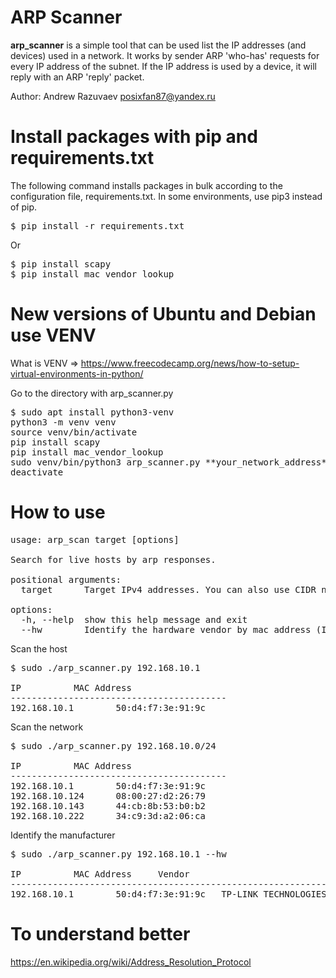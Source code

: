 # ARP Scanner
**arp_scanner** is a simple tool that can be used list the IP addresses (and devices) used in a network. It works by sender ARP 'who-has' requests for every IP address of the subnet. If the IP address is used by a device, it will reply with an ARP 'reply' packet.

Author: Andrew Razuvaev <posixfan87@yandex.ru>

# Install packages with pip and requirements.txt

The following command installs packages in bulk according to the configuration file, requirements.txt. In some environments, use pip3 instead of pip.
<pre>$ pip install -r requirements.txt</pre>
Or
<pre>
$ pip install scapy
$ pip install mac_vendor_lookup
</pre>

# New versions of Ubuntu and Debian use VENV
What is VENV => https://www.freecodecamp.org/news/how-to-setup-virtual-environments-in-python/

Go to the directory with arp_scanner.py
<pre>
$ sudo apt install python3-venv
python3 -m venv venv
source venv/bin/activate
pip install scapy
pip install mac_vendor_lookup
sudo venv/bin/python3 arp_scanner.py **your_network_address**
deactivate
</pre>

# How to use
<pre>usage: arp_scan target [options]

Search for live hosts by arp responses.

positional arguments:
  target      Target IPv4 addresses. You can also use CIDR notation 10.0.0.0/24

options:
  -h, --help  show this help message and exit
  --hw        Identify the hardware vendor by mac address (Internet needed)</pre>

Scan the host
<pre>
$ sudo ./arp_scanner.py 192.168.10.1 

IP			MAC Address
-----------------------------------------
192.168.10.1		50:d4:f7:3e:91:9c	</pre>

Scan the network
<pre>
$ sudo ./arp_scanner.py 192.168.10.0/24

IP			MAC Address
-----------------------------------------
192.168.10.1		50:d4:f7:3e:91:9c	
192.168.10.124		08:00:27:d2:26:79	
192.168.10.143		44:cb:8b:53:b0:b2	
192.168.10.222		34:c9:3d:a2:06:ca	
</pre>

Identify the manufacturer
<pre>
$ sudo ./arp_scanner.py 192.168.10.1 --hw

IP			MAC Address		Vendor
------------------------------------------------------------------------
192.168.10.1		50:d4:f7:3e:91:9c	TP-LINK TECHNOLOGIES CO.,LTD.
</pre>

# To understand better
https://en.wikipedia.org/wiki/Address_Resolution_Protocol

